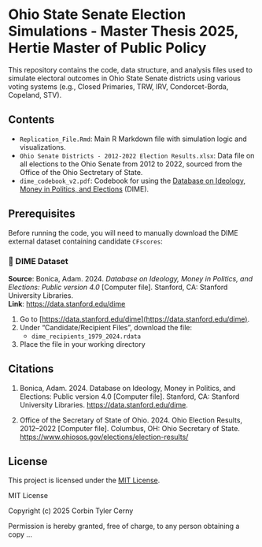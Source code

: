 # Ohio State Senate Election Simulations - Master Thesis 2025, Hertie Master of Public Policy

This repository contains the code, data structure, and analysis files used to simulate electoral outcomes in Ohio State Senate districts using various voting systems (e.g., Closed Primaries, TRW, IRV, Condorcet-Borda, Copeland, STV).

## Contents

- `Replication_File.Rmd`: Main R Markdown file with simulation logic and visualizations.
- `Ohio Senate Districts - 2012-2022 Election Results.xlsx`: Data file on all elections to the Ohio Senate from 2012 to 2022, sourced from the Office of the Ohio Sectretary of State.
- `dime_codebook_v2.pdf`: Codebook for using the [Database on Ideology, Money in Politics, and Elections](https://data.stanford.edu/dime) (DIME).

## Prerequisites

Before running the code, you will need to manually download the DIME external dataset containing candidate `CFscores`:

### 🔹 DIME Dataset

**Source**: Bonica, Adam. 2024. *Database on Ideology, Money in Politics, and Elections: Public version 4.0* [Computer file]. Stanford, CA: Stanford University Libraries.  
**Link**: https://data.stanford.edu/dime

1. Go to [https://data.stanford.edu/dime](https://data.stanford.edu/dime).
2. Under “Candidate/Recipient Files”, download the file:
   - `dime_recipients_1979_2024.rdata`
3. Place the file in your working directory


## Citations
1. Bonica, Adam. 2024. Database on Ideology, Money in Politics, and Elections: Public version 4.0 [Computer file]. Stanford, CA: Stanford University Libraries. https://data.stanford.edu/dime.

2. Office of the Secretary of State of Ohio. 2024. Ohio Election Results, 2012–2022 [Computer file]. Columbus, OH: Ohio Secretary of State. https://www.ohiosos.gov/elections/election-results/

## License
This project is licensed under the [MIT License](LICENSE).

MIT License

Copyright (c) 2025 Corbin Tyler Cerny

Permission is hereby granted, free of charge, to any person obtaining a copy
...
